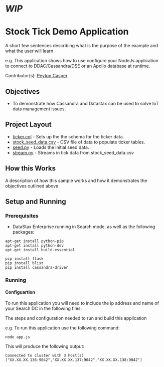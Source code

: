# *WIP*

# Stock Tick Demo Application
A short few sentences describing what is the purpose of the example and what the user will learn

e.g.
This application shows how to use configure your NodeJs application to connect to DDAC/Cassandra/DSE or an Apollo database at runtime.

Contributor(s): [Peyton Casper](https://github.com/peytoncasper)

## Objectives

* To demonstrate how Cassandra and Datastax can be used to solve IoT data management issues.
  
## Project Layout

* [ticker.cql](/cql/ticker.cql) - Sets up the the schema for the ticker data.
* [stock_seed_data.csv](/seeding/stock_seed_data.csv) - CSV file of data to populate ticker tables.
* [seed.py](/seeding/seed.py) - Loads the initial seed data.
* [stream.py](/seeding/stream.py) - Streams in tick data from stock_seed_data.csv

## How this Works
A description of how this sample works and how it demonstrates the objectives outlined above

## Setup and Running

### Prerequisites

* DataStax Enterprise running in Search mode, as well as the following packages:

```
apt-get install python-pip
apt-get install python-dev
apt-get install build-essential

pip install flask
pip install blist
pip install cassandra-driver
```

### Running

#### Configuartion

To run this application you will need to include the ip address and name of your Search DC in the following files:


The steps and configuration needed to run and build this application

e.g.
To run this application use the following command:

`node app.js`

This will produce the following output:

`Connected to cluster with 3 host(s) ["XX.XX.XX.136:9042","XX.XX.XX.137:9042","XX.XX.XX.138:9042"]`

